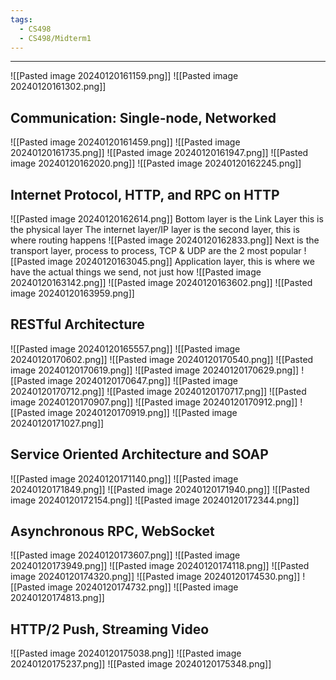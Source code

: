 ```yaml
---
tags:
  - CS498
  - CS498/Midterm1
---
```

---
![[Pasted image 20240120161159.png]]
![[Pasted image 20240120161302.png]]
## Communication: Single-node, Networked
![[Pasted image 20240120161459.png]]
![[Pasted image 20240120161735.png]]
![[Pasted image 20240120161947.png]]
![[Pasted image 20240120162020.png]]
![[Pasted image 20240120162245.png]]
## Internet Protocol, HTTP, and RPC on HTTP
![[Pasted image 20240120162614.png]]
Bottom layer is the Link Layer this is the physical layer 
The internet layer/IP layer is the second layer, this is where routing happens
![[Pasted image 20240120162833.png]]
Next is the transport layer, process to process, TCP & UDP are the 2 most popular
![[Pasted image 20240120163045.png]]
Application layer, this is where we have the actual things we send, not just how
![[Pasted image 20240120163142.png]]
![[Pasted image 20240120163602.png]]
![[Pasted image 20240120163959.png]]
## RESTful Architecture 
![[Pasted image 20240120165557.png]]
![[Pasted image 20240120170602.png]]
![[Pasted image 20240120170540.png]]
![[Pasted image 20240120170619.png]]
![[Pasted image 20240120170629.png]]
![[Pasted image 20240120170647.png]]
![[Pasted image 20240120170712.png]]
![[Pasted image 20240120170717.png]]
![[Pasted image 20240120170907.png]]
![[Pasted image 20240120170912.png]]
![[Pasted image 20240120170919.png]]
![[Pasted image 20240120171027.png]]
## Service Oriented Architecture and SOAP
![[Pasted image 20240120171140.png]]
![[Pasted image 20240120171849.png]]
![[Pasted image 20240120171940.png]]
![[Pasted image 20240120172154.png]]
![[Pasted image 20240120172344.png]]
## Asynchronous RPC, WebSocket
![[Pasted image 20240120173607.png]]
![[Pasted image 20240120173949.png]]
![[Pasted image 20240120174118.png]]
![[Pasted image 20240120174320.png]]
![[Pasted image 20240120174530.png]]
![[Pasted image 20240120174732.png]]
![[Pasted image 20240120174813.png]]
## HTTP/2 Push, Streaming Video
![[Pasted image 20240120175038.png]]
![[Pasted image 20240120175237.png]]
![[Pasted image 20240120175348.png]]
